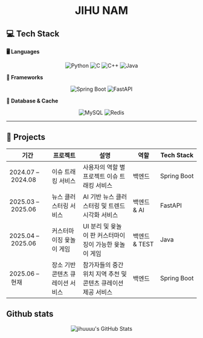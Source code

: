 <h1 align="center">JIHU NAM</h1>

<!--
**jihuuuu/jihuuuu** is a ✨ _special_ ✨ repository because its `README.md` (this file) appears on your GitHub profile.

Here are some ideas to get you started:

- 🔭 I’m currently working on ...
- 🌱 I’m currently learning ...
- 👯 I’m looking to collaborate on ...
- 🤔 I’m looking for help with ...
- 💬 Ask me about ...
- 📫 How to reach me: ...
- 😄 Pronouns: ...
- ⚡ Fun fact: ...
-->

## 💻 Tech Stack

**🖥️ Languages** 
<p align="center">
  <img src="https://img.shields.io/badge/Python-3776AB?logo=python&logoColor=white" alt="Python" />
  <img src="https://img.shields.io/badge/C-00599C?logo=c&logoColor=white" alt="C" />
  <img src="https://img.shields.io/badge/C++-00599C?logo=c%2B%2B&logoColor=white" alt="C++" />
  <img src="https://img.shields.io/badge/Java-ED8B00?logo=java&logoColor=white" alt="Java" />
</p>

**🚀 Frameworks**
<p align="center">
  <img src="https://img.shields.io/badge/Spring%20Boot-6DB33F?logo=spring&logoColor=white" alt="Spring Boot" />
  <img src="https://img.shields.io/badge/FastAPI-009688?logo=fastapi&logoColor=white" alt="FastAPI" />
</p>


**💾 Database & Cache**
<p align="center">
  <img src="https://img.shields.io/badge/MySQL-4479A1?logo=mysql&logoColor=white" alt="MySQL" />
  <img src="https://img.shields.io/badge/Redis-DC382D?logo=redis&logoColor=white" alt="Redis" />
</p>



---

## 🚀 Projects

| 기간                  | 프로젝트                             | 설명                                                         | 역할            | Tech Stack                             |
|---------------------|------------------------------------|------------------------------------------------------------|---------------|----------------------------------------|
| 2024.07 – 2024.08   | 이슈 트래킹 서비스                  | 사용자의 역할 별 프로젝트 이슈 트래킹 서비스                         | 백엔드          | Spring Boot           |
| 2025.03 – 2025.06   | 뉴스 클러스터링 서비스               | AI 기반 뉴스 클러스터링 및 트렌드 시각화 서비스 | 백엔드 & AI          | FastAPI        |
| 2025.04 – 2025.06   | 커스터마이징 윷놀이 게임       | UI 분리 및 윷놀이 판 커스터마이징이 가능한 윷놀이 게임          | 백엔드 & TEST    | Java                  |
| 2025.06 – 현재       | 장소 기반 콘텐츠 큐레이션 서비스      | 참가자들의 중간 위치 지역 추천 및 콘텐츠 큐레이션 제공 서비스               | 백엔드          | Spring Boot   |


## Github stats
<p align="center">
  <img
    src="https://github-readme-stats.vercel.app/api?username=jihuuuu&show_icons=true&theme=dark&count_private=true&show_rank=true"
    alt="jihuuuu's GitHub Stats" />
</p>

